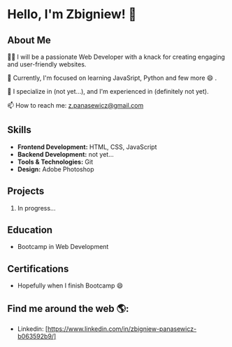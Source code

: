 <!--
**ZbigniewPanasewicz/ZbigniewPanasewicz** is a ✨ _special_ ✨ repository because its `README.md` (this file) appears on your GitHub profile.

Here are some ideas to get you started:

- 🔭 I’m currently working on ...
- 🌱 I’m currently learning ...
- 👯 I’m looking to collaborate on ...
- 🤔 I’m looking for help with ...
- 💬 Ask me about ...
- 📫 How to reach me: ...
- 😄 Pronouns: ...
- ⚡ Fun fact: ...
-->
# Hello, I'm Zbigniew! 👋

## About Me
👨‍💻 I will be a passionate Web Developer with a knack for creating engaging and user-friendly websites.

🌱 Currently, I'm focused on learning JavaSript, Python and few more 😄 .

💼 I specialize in (not yet...), and I'm experienced in (definitely not yet).

📫 How to reach me: z.panasewicz@gmail.com

## Skills
- **Frontend Development:** HTML, CSS, JavaScript
- **Backend Development:** not yet...
- **Tools & Technologies:** Git
- **Design:** Adobe Photoshop

## Projects

1. In progress...

## Education
- Bootcamp in Web Development

## Certifications
- Hopefully when I finish Bootcamp 😄

## Find me around the web 🌎:
- Linkedin: [https://www.linkedin.com/in/zbigniew-panasewicz-b063592b9/]


